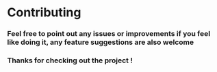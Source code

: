 # Contributing

### Feel free to point out any issues or improvements if you feel like doing it, any feature suggestions are also welcome
### Thanks for checking out the project !
